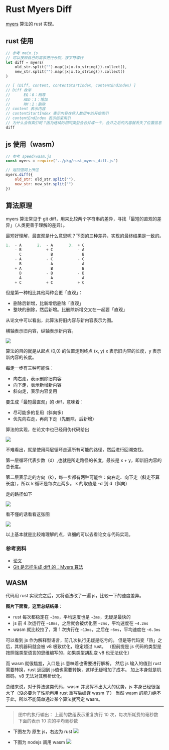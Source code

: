 # Rust Myers Diff

[myers](http://xmailserver.org/diff2.pdf) 算法的 rust 实现。

## rust 使用
```rust
// 参考 main.js
// 可以按照自己的需求进行分割，按字符或行
let diff = myers(
	old_str.split("").map(|x|x.to_string()).collect(),
	new_str.split("").map(|x|x.to_string()).collect()
)

// [ (Diff, content, contentStartIndex, contentEndIndex) ]
// Diff 枚举
// 		EQ：0：相等
// 		ADD：1：增加
// 		RM：2：删除
// content 表示内容
// contentStartIndex 表示内容在传入数组中的开始索引
// contentEndIndex 表示结束索引
// 为什么会有索引呢？因为连续的相同类型会合并成一个，合并之后的内容就丢失了位置信息
diff
```

## js 使用（wasm）
```js
// 参考 speed/wasm.js
const myers = require('../pkg/rust_myers_diff.js')

// 返回值同上所述
myers.diff({
	old_str: old_str.split(""),
	new_str: new_str.split("")
})
```

## 算法原理

myers 算法常见于 git diff，用来比较两个字符串的差异，寻找「最短的直观的差异」（人类更善于理解的差异）。

最短好理解，最直观是什么意思呢？下面的三种差异，实现的最终结果是一致的。

```js
1.  - A       2.  - A       3.  + C
    - B           + C           - A
      C             B             B
    - A           - C           - C
      B             A             A
    + A             B             B
      B           - B           - B
      A             A             A
    + C           + C           + C
```

但是第一种相比其他两种会更「直观」：
- 删除后新增，比新增后删除「直观」
- 整块的删除，然后新增。比删除新增交叉在一起要「直观」

从论文中可以看出，此算法将旧内容与新内容表示为图。

横轴表示旧内容，纵轴表示新内容。

![](https://gitee.com/lei451927/picture/raw/master/images/20211114204151.png)

算法的目的就是从起点 (0,0) 的位置走到终点 (x, y)  x 表示旧内容的长度，y 表示新内容的长度。

每走一步有三种可能性：
- 向右走，表示删除旧内容
- 向下走，表示新增新内容
- 斜向走，表示内容复用

要生成「最短最直观」的 diff，意味着：
- 尽可能多的复用（斜向多）
- 优先向右走，再向下走（先删除，后新增）

算法的实现，在论文中也已经用伪代码给出

![](https://gitee.com/lei451927/picture/raw/master/images/20211114205007.png)

不难看出，就是使用两层循环走遍所有可能的路径，然后进行回溯查找。

第一层循环代表步数（d）,也就是所走路径的长度，最长是 x + y，即新旧内容的总长度。

第二层表示走的方向（k），每一步都有两种可能性：向右走、向下走（斜走不算长度），所以 k 循环是每次走两步。
k 的取值是 -d 到 d（斜向）

走的路径如下

![](https://gitee.com/lei451927/picture/raw/master/images/20211114204948.png)


看不懂的话看看这张图

![](https://gitee.com/lei451927/picture/raw/master/images/20211113162840.png)

以上基本就是比较难理解的点，详细的可以去看论文与代码实现。

### 参考资料
- [论文](http://xmailserver.org/diff2.pdf)
- [Git 是怎样生成 diff 的：Myers 算法](https://cjting.me/2017/05/13/how-git-generate-diff/)

## WASM

代码用 rust 实现完之后，又将语法改了一遍 js，比较一下的速度差异。

**图片下面看，这里总结结果**：
- rust 每次都稳定在 `~3ms`，平均速度也是 `~3ms`，无疑是最快的
- js 前 4 次运行在 `~10ms`，之后就会被优化至 `~2ms`，平均速度在 `~4.2ms`
- wasm 就比较拉了，第 1 次执行在 `~13ms`，之后在 `~6ms`，平均速度在 `~6.3ms`

可以看到 js 作为解释型语言，前几次执行无疑是吃亏的。
但是等代码变「热」之后，其机器码就会被 v8 极致优化，稳定超过 rust。
（但前提是 js 代码的类型是按照强类型语言的思维编写的，如果类型胡乱变 v8 也无法优化）

而 wasm 就很尴尬，入口是 js 意味着也需要进行解析。
然后 js 输入的值到 rust 需要转换，rust 返回到 js值也需要转换，这样无疑增加了成本。
加上本身就是机器码，v8 无法对其解析优化。

总结来说，对于算法这类代码，wasm 并发挥不出太大的优势，js 本身已经很强大了（没必要为了性能再用 rust 重写后编译 wasm 了）
当然 wasm 的能力绝不于此，所以不能简单通过某个算法就否定 wasm。


--------


> 图中的执行输出：
> 上面的数组表示重复执行 10 次，每次所耗费的毫秒数
> 下面的表示 10 次的平均毫秒数

- 下图左为 原生 js，右边为 rust
![](https://gitee.com/lei451927/picture/raw/master/images/20211114201035.png)

- 下图为 nodejs 调用 wasm
![](https://gitee.com/lei451927/picture/raw/master/images/20211114201921.png)

